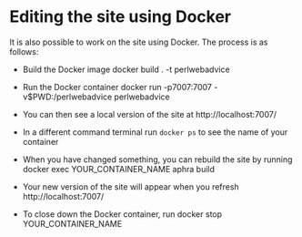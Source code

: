 # Editing the site using Docker

It is also possible to work on the site using Docker. The process is as
follows:

* Build the Docker image 
    docker build . -t perlwebadvice

* Run the Docker container 
    docker run -p7007:7007 -v$PWD:/perlwebadvice perlwebadvice

* You can then see a local version of the site at http://localhost:7007/

* In a different command terminal run `docker ps` to see the name of your container

* When you have changed something, you can rebuild the site by running 
    docker exec YOUR_CONTAINER_NAME aphra build

* Your new version of the site will appear when you refresh http://localhost:7007/

* To close down the Docker container, run 
    docker stop YOUR_CONTAINER_NAME
